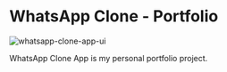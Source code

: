 # WhatsApp Clone - Portfolio

![whatsapp-clone-app-ui](https://raw.githubusercontent.com/MuaazShoaib/whatsapp_clone/main/screenshots/whatsapp-clone-ui.png)

WhatsApp Clone App is my personal portfolio project.